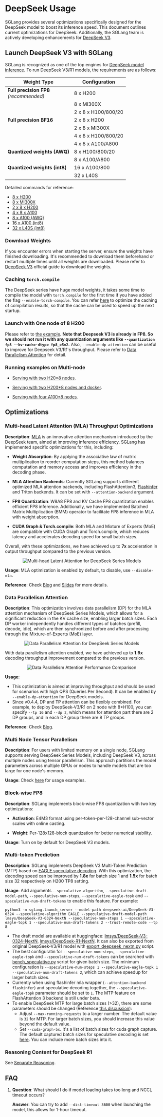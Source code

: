 # DeepSeek Usage

SGLang provides several optimizations specifically designed for the DeepSeek model to boost its inference speed. This document outlines current optimizations for DeepSeek. Additionally, the SGLang team is actively developing enhancements for [DeepSeek V3](https://github.com/sgl-project/sglang/issues/2591).

## Launch DeepSeek V3 with SGLang

SGLang is recognized as one of the top engines for [DeepSeek model inference](https://github.com/sgl-project/sglang/tree/main/benchmark/deepseek_v3). To run DeepSeek V3/R1 models, the requirements are as follows:

| Weight Type | Configuration |
|------------|-------------------|
| **Full precision FP8**<br>*(recommended)* | 8 x H200 |
| | 8 x MI300X |
| | 2 x 8 x H100/800/20 |
| **Full precision BF16** | 2 x 8 x H200 |
| | 2 x 8 x MI300X |
| | 4 x 8 x H100/800/20 |
| | 4 x 8 x A100/A800 |
| **Quantized weights (AWQ)** | 8 x H100/800/20 |
| | 8 x A100/A800 |
| **Quantized weights (int8)** | 16 x A100/800 |
| | 32 x L40S |

<style>
.md-typeset__table {
  width: 100%;
}

.md-typeset__table table {
  border-collapse: collapse;
  margin: 1em 0;
  border: 2px solid var(--md-typeset-table-color);
  table-layout: fixed;
}

.md-typeset__table th {
  border: 1px solid var(--md-typeset-table-color);
  border-bottom: 2px solid var(--md-typeset-table-color);
  background-color: var(--md-default-bg-color--lighter);
  padding: 12px;
}

.md-typeset__table td {
  border: 1px solid var(--md-typeset-table-color);
  padding: 12px;
}

.md-typeset__table tr:nth-child(2n) {
  background-color: var(--md-default-bg-color--lightest);
}
</style>

Detailed commands for reference:

- [8 x H200](https://github.com/sgl-project/sglang/tree/main/benchmark/deepseek_v3#using-docker-recommended)
- [8 x MI300X](https://docs.sglang.ai/references/amd.html#running-deepseek-v3)
- [2 x 8 x H200](https://github.com/sgl-project/sglang/tree/main/benchmark/deepseek_v3#example-serving-with-two-h208-nodes)
- [4 x 8 x A100](https://github.com/sgl-project/sglang/tree/main/benchmark/deepseek_v3#example-serving-with-four-a1008-nodes)
- [8 x A100 (AWQ)](https://github.com/sgl-project/sglang/tree/main/benchmark/deepseek_v3#example-serving-with-8-a100a800-with-awq-quantization)
- [16 x A100 (int8)](https://github.com/sgl-project/sglang/tree/main/benchmark/deepseek_v3#example-serving-with-16-a100a800-with-int8-quantization)
- [32 x L40S (int8)](https://github.com/sgl-project/sglang/tree/main/benchmark/deepseek_v3#example-serving-with-32-l40s-with-int8-quantization)

### Download Weights

If you encounter errors when starting the server, ensure the weights have finished downloading. It's recommended to download them beforehand or restart multiple times until all weights are downloaded. Please refer to [DeepSeek V3](https://huggingface.co/deepseek-ai/DeepSeek-V3-Base#61-inference-with-deepseek-infer-demo-example-only) official guide to download the weights.

### Caching `torch.compile`

The DeepSeek series have huge model weights, it takes some time to compile the model with `torch.compile` for the first time if you have added the flag `--enable-torch-compile`. You can refer [here](https://docs.sglang.ai/backend/hyperparameter_tuning.html#try-advanced-options) to optimize the caching of compilation results, so that the cache can be used to speed up the next startup.
### Launch with One node of 8 H200

Please refer to [the example](https://github.com/sgl-project/sglang/tree/main/benchmark/deepseek_v3#using-docker-recommended). **Note that Deepseek V3 is already in FP8. So we should not run it with any quantization arguments like `--quantization fp8 --kv-cache-dtype fp8_e5m2`.** Also, `--enable-dp-attention` can be useful to improve for Deepseek V3/R1's throughput. Please refer to [Data Parallelism Attention](https://docs.sglang.ai/references/deepseek.html#multi-head-latent-attention-mla-throughput-optimizations) for detail.

### Running examples on Multi-node

- [Serving with two H20*8 nodes](https://github.com/sgl-project/sglang/tree/main/benchmark/deepseek_v3#example-serving-with-two-h208-nodes).

- [Serving with two H200*8 nodes and docker](https://github.com/sgl-project/sglang/tree/main/benchmark/deepseek_v3#example-serving-with-two-h2008-nodes-and-docker).

- [Serving with four A100*8 nodes](https://github.com/sgl-project/sglang/tree/main/benchmark/deepseek_v3#example-serving-with-four-a1008-nodes).

## Optimizations

### Multi-head Latent Attention (MLA) Throughput Optimizations

**Description**: [MLA](https://arxiv.org/pdf/2405.04434) is an innovative attention mechanism introduced by the DeepSeek team, aimed at improving inference efficiency. SGLang has implemented specific optimizations for this, including:

- **Weight Absorption**: By applying the associative law of matrix multiplication to reorder computation steps, this method balances computation and memory access and improves efficiency in the decoding phase.

- **MLA Attention Backends**: Currently SGLang supports different optimized MLA attention backends, including FlashAttention3, [Flashinfer](https://docs.flashinfer.ai/api/mla.html) and Triton backends. It can be set with `--attention-backend` argument.

- **FP8 Quantization**: W8A8 FP8 and KV Cache FP8 quantization enables efficient FP8 inference. Additionally, we have implemented Batched Matrix Multiplication (BMM) operator to facilitate FP8 inference in MLA with weight absorption.

- **CUDA Graph & Torch.compile**: Both MLA and Mixture of Experts (MoE) are compatible with CUDA Graph and Torch.compile, which reduces latency and accelerates decoding speed for small batch sizes.

Overall, with these optimizations, we have achieved up to **7x** acceleration in output throughput compared to the previous version.

<p align="center">
  <img src="https://lmsys.org/images/blog/sglang_v0_3/deepseek_mla.svg" alt="Multi-head Latent Attention for DeepSeek Series Models">
</p>

**Usage**: MLA optimization is enabled by default, to disable, use `--disable-mla`.

**Reference**: Check [Blog](https://lmsys.org/blog/2024-09-04-sglang-v0-3/#deepseek-multi-head-latent-attention-mla-throughput-optimizations) and [Slides](https://github.com/sgl-project/sgl-learning-materials/blob/main/slides/lmsys_1st_meetup_deepseek_mla.pdf) for more details.

### Data Parallelism Attention

**Description**: This optimization involves data parallelism (DP) for the MLA attention mechanism of DeepSeek Series Models, which allows for a significant reduction in the KV cache size, enabling larger batch sizes. Each DP worker independently handles different types of batches (prefill, decode, idle), which are then synchronized before and after processing through the Mixture-of-Experts (MoE) layer.

<p align="center">
  <img src="https://lmsys.org/images/blog/sglang_v0_4/dp_attention.svg" alt="Data Parallelism Attention for DeepSeek Series Models">
</p>

With data parallelism attention enabled, we have achieved up to **1.9x** decoding throughput improvement compared to the previous version.

<p align="center">
  <img src="https://lmsys.org/images/blog/sglang_v0_4/deepseek_coder_v2.svg" alt="Data Parallelism Attention Performance Comparison">
</p>

**Usage**:
- This optimization is aimed at improving throughput and should be used for scenarios with high QPS (Queries Per Second). It can be enabled by `--enable-dp-attention` for DeepSeek models.
- Since v0.4.4, DP and TP attention can be flexibly combined. For example, to deploy DeepSeek-V3/R1 on 2 node with 8*H100, you can specify `--tp 16` and `--dp 2`, which means for attention part there are 2 DP groups, and in each DP group there are 8 TP groups.

**Reference**: Check [Blog](https://lmsys.org/blog/2024-12-04-sglang-v0-4/#data-parallelism-attention-for-deepseek-models).

### Multi Node Tensor Parallelism

**Description**: For users with limited memory on a single node, SGLang supports serving DeepSeek Series Models, including DeepSeek V3, across multiple nodes using tensor parallelism. This approach partitions the model parameters across multiple GPUs or nodes to handle models that are too large for one node's memory.

**Usage**: Check [here](https://github.com/sgl-project/sglang/tree/main/benchmark/deepseek_v3#example-serving-with-2-h208) for usage examples.

### Block-wise FP8

**Description**: SGLang implements block-wise FP8 quantization with two key optimizations:

- **Activation**: E4M3 format using per-token-per-128-channel sub-vector scales with online casting.

- **Weight**: Per-128x128-block quantization for better numerical stability.

**Usage**: Turn on by default for DeepSeek V3 models.

### Multi-token Prediction
**Description**: SGLang implements DeepSeek V3 Multi-Token Prediction (MTP) based on [EAGLE speculative decoding](https://docs.sglang.ai/backend/speculative_decoding.html#EAGLE-Decoding). With this optimization, the decoding speed can be improved by **1.8x** for batch size 1 and **1.5x** for batch size 32 respectively on H200 TP8 setting.

**Usage**:
Add arguments `--speculative-algorithm`, `--speculative-draft-model-path`,
`--speculative-num-steps`, `--speculative-eagle-topk` and `--speculative-num-draft-tokens` to enable this feature. For example:
```
python3 -m sglang.launch_server --model-path deepseek-ai/DeepSeek-V3-0324 --speculative-algorithm EAGLE --speculative-draft-model-path lmsys/DeepSeek-V3-0324-NextN --speculative-num-steps 1 --speculative-eagle-topk 1 --speculative-num-draft-tokens 2 --trust-remote-code --tp 8
```
- The draft model are available at huggingface: [lmsys/DeepSeek-V3-0324-NextN](https://huggingface.co/lmsys/DeepSeek-V3-0324-NextN), [lmsys/DeepSeek-R1-NextN](https://huggingface.co/lmsys/DeepSeek-R1-NextN). It can also be exported from original DeepSeek-V3/R1 model with [export_deepseek_nextn.py](https://github.com/sgl-project/sglang/blob/main/scripts/export_deepseek_nextn.py) script.
- The best configuratin for `--speculative-num-steps`, `--speculative-eagle-topk` and `--speculative-num-draft-tokens` can be searched with [bench_speculative.py](https://github.com/sgl-project/sglang/blob/main/scripts/playground/bench_speculative.py) script for given batch size. The minimum configuration is `--speculative-num-steps 1 --speculative-eagle-topk 1 --speculative-num-draft-tokens 2`, which can achieve speedup for larger batch sizes.
- Currently when using flashinfer mla wrapper (`--attention-backend flashinfer`) and speculative decoding together, the `--speculative-eagle-topk` parameter should be set to `1`. The MTP feature on FlashAttention 3 backend is still under beta.
- To enable DeepSeek MTP for large batch sizes (>32), there are some parameters should be changed (Reference [this discussion](https://github.com/sgl-project/sglang/issues/4543#issuecomment-2737413756)):
  - Adjust `--max-running-requests` to a larger number. The default value is `32` for MTP. For larger batch sizes, you should increase this value beyond the default value.
  - Set `--cuda-graph-bs`. It's a list of batch sizes for cuda graph capture. The default captured batch sizes for speculative decoding is set [here](https://github.com/sgl-project/sglang/blob/49420741746c8f3e80e0eb17e7d012bfaf25793a/python/sglang/srt/model_executor/cuda_graph_runner.py#L126). You can include more batch sizes into it.


### Reasoning Content for DeepSeek R1

See [Separate Reasoning](https://docs.sglang.ai/backend/separate_reasoning.html).

## FAQ

1. **Question**: What should I do if model loading takes too long and NCCL timeout occurs?

    **Answer**: You can try to add `--dist-timeout 3600` when launching the model, this allows for 1-hour timeout.
